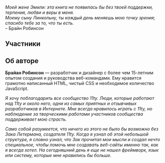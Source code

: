 _Моей жене Эмили: эта книга не появилась бы без твоей поддержки, терпения, любви и веры в меня.   
Моему сыну Линкольну, ты каждый день меняешь мою точку зрения; спасибо тебе за то, что ты есть._   
– Брайн Робинсон

## Участники

## Об авторе

**Брайан Робинсон** — разработчик и дизайнер с более чем 15-летним опытом создания и руководства веб-командами. Ему нравится грамотно написанный HTML, чистый CSS и необходимое количество JavaScript.

_Я хочу поблагодарить все сообщество 11ty. Люди, которые работают над 11ty и около него, одни из самых приятных и отзывчивых разработчиков в Интернете. Мне всегда нравилось играть с 11ty, но наблюдение за творческими работами участников сообщества поддерживает мою страсть._

_Само собой разумеется, что ничего из этого не было бы возможно без Зака ​​Летермана, создателя 11ty. Когда я узнал об этой небольшой структуре, я словно узнал, что Зак прочитал мои мысли и создал нечто специальное, чтобы помочь мне создавать веб-сайты именно так, как я всегда хотел. На сегодняшний день я еще не нашел фреймворк, язык или систему, которые мне нравились бы больше._
